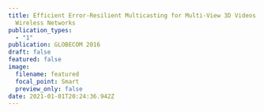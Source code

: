 ```yaml
---
title: Efficient Error-Resilient Multicasting for Multi-View 3D Videos in
  Wireless Networks
publication_types:
  - "1"
publication: GLOBECOM 2016
draft: false
featured: false
image:
  filename: featured
  focal_point: Smart
  preview_only: false
date: 2021-01-01T20:24:36.942Z
---
```

